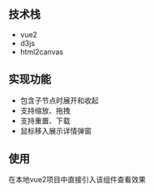 ## 技术栈
- vue2
- d3js
- html2canvas

## 实现功能
- 包含子节点时展开和收起
- 支持缩放、拖拽
- 支持重置、下载
- 鼠标移入展示详情弹窗

## 使用

在本地vue2项目中直接引入该组件查看效果